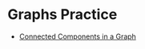 # Graphs Practice

- [Connected Components in a Graph](https://www.hackerearth.com/problem/algorithm/connected-components-in-a-graph/)

